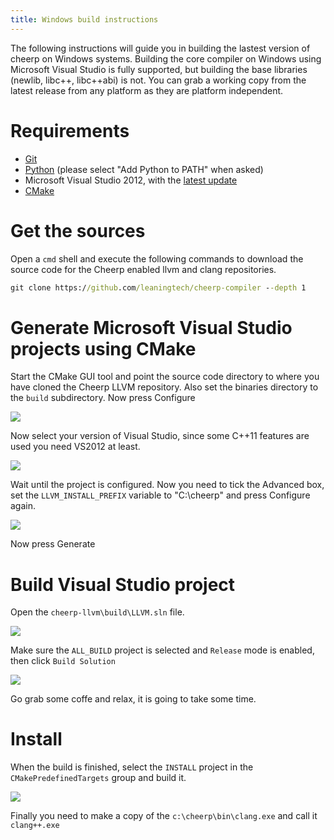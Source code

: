 ```yaml
---
title: Windows build instructions
--- 
```


The following instructions will guide you in building the lastest version of cheerp on Windows systems. Building the core compiler on Windows using Microsoft Visual Studio is fully supported, but building the base libraries (newlib, libc++, libc++abi) is not. You can grab a working copy from the latest release from any platform as they are platform independent.

# Requirements

* [Git](http://git-scm.com/download/win)
* [Python](https://www.python.org) (please select "Add Python to PATH" when asked)  
* Microsoft Visual Studio 2012, with the [latest update](http://www.microsoft.com/en-us/download/details.aspx?id=39305)
* [CMake](http://www.cmake.org)  

# Get the sources

Open a ```cmd``` shell and execute the following commands to download the source code for the Cheerp enabled llvm and clang repositories.

```cmd
git clone https://github.com/leaningtech/cheerp-compiler --depth 1
```

# Generate Microsoft Visual Studio projects using CMake

Start the CMake GUI tool and point the source code directory to where you have cloned the Cheerp LLVM repository. Also set the binaries directory to the ```build``` subdirectory. Now press Configure

![]({{site.baseurl}}/assets/cmake1.png)

Now select your version of Visual Studio, since some C++11 features are used you need VS2012 at least.

![]({{site.baseurl}}/assets/cmake2.png)

Wait until the project is configured. Now you need to tick the Advanced box, set the ```LLVM_INSTALL_PREFIX``` variable to "C:\cheerp\" and press Configure again.

![]({{site.baseurl}}/assets/cmake3.png)

Now press Generate

# Build Visual Studio project

Open the ```cheerp-llvm\build\LLVM.sln``` file.

![]({{site.baseurl}}/assets/cmake5.png)

Make sure the ```ALL_BUILD``` project is selected and ```Release``` mode is enabled, then click ```Build Solution```

![]({{site.baseurl}}/assets/cmake6.png)

Go grab some coffe and relax, it is going to take some time.

# Install

When the build is finished, select the ```INSTALL``` project in the ```CMakePredefinedTargets``` group and build it.

![]({{site.baseurl}}/assets/cmake7.png)

Finally you need to make a copy of the ```c:\cheerp\bin\clang.exe``` and call it ```clang++.exe```
